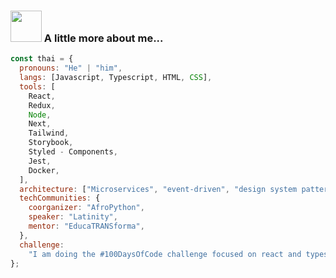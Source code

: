 ### <img src="https://media.giphy.com/media/VgCDAzcKvsR6OM0uWg/giphy.gif" width="50"> A little more about me...

```javascript
const thai = {
  pronouns: "He" | "him",
  langs: [Javascript, Typescript, HTML, CSS],
  tools: [
    React,
    Redux,
    Node,
    Next,
    Tailwind,
    Storybook,
    Styled - Components,
    Jest,
    Docker,
  ],
  architecture: ["Microservices", "event-driven", "design system pattern"],
  techCommunities: {
    coorganizer: "AfroPython",
    speaker: "Latinity",
    mentor: "EducaTRANSforma",
  },
  challenge:
    "I am doing the #100DaysOfCode challenge focused on react and typescript",
};
```
